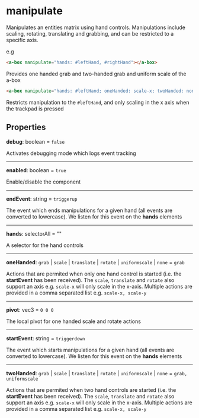 # manipulate

Manipulates an entities matrix using hand controls.  Manipulations include scaling, rotating, translating and grabbing, and can be restricted to a specific axis.

e.g
```html
<a-box manipulate="hands: #leftHand, #rightHand"></a-box>
```

Provides one handed grab and two-handed grab and uniform scale of the a-box

```html
<a-box manipulate="hands: #leftHand; oneHanded: scale-x; twoHanded: none; startEvent: trackpaddown; endEvent: trackpadup"></a-box>
```

Restricts manipulation to the `#leftHand`, and only scaling in the x axis when the trackpad is pressed

## Properties

**debug**: boolean = `false`

Activates debugging mode which logs event tracking

---
**enabled**: boolean = `true`

Enable/disable the component

---
**endEvent**: string = `triggerup`

The event which ends manipulations for a given hand (all events are converted to lowercase). We listen for this event on the **hands** elements

---
**hands**: selectorAll = ""

A selector for the hand controls

---
**oneHanded**: `grab` | `scale` | `translate` | `rotate` | `uniformscale` | `none` = `grab`

Actions that are permited when only one hand control is started (i.e. the **startEvent** has been received). 
The `scale`, `translate` and `rotate` also support an axis e.g. `scale-x` will only scale in the x-axis. 
Multiple actions are provided in a comma separated list e.g. `scale-x, scale-y`

---
**pivot**: vec3 = `0 0 0`

The local pivot for one handed scale and rotate actions

---
**startEvent**: string = `triggerdown`

The event which starts manipulations for a given hand (all events are converted to lowercase). We listen for this event on the **hands** elements

---
**twoHanded**: `grab` | `scale` | `translate` | `rotate` | `uniformscale` | `none` = `grab, uniformscale`

Actions that are permited when two hand controls are started (i.e. the **startEvent** has been received). 
The `scale`, `translate` and `rotate` also support an axis e.g. `scale-x` will only scale in the x-axis. 
Multiple actions are provided in a comma separated list e.g. `scale-x, scale-y`

